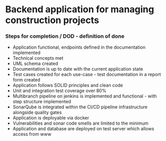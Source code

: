 # Backend application for managing construction projects

### Steps for completion / DOD - definition of done

- Application functional, endpoints defined in the documentation implemented
- Technical concepts met 
- UML schema created
- Documentation is up to date with the current application state
- Test cases created for each use-case - test documentation in a report form created
- Application follows SOLID principles and clean code
- Unit and integration test coverage over 80%
- Multibranch pipeline on jenkins is implemented and functional - with step structure implemented
- SonarQube is integrated within the CI/CD pipeline infrastructure alongside quality gates
- Application is deployable via docker
- Vulnerabilities and sonar code smells are limited to the minimum
- Application and database are deployed on test server which allows access from www


